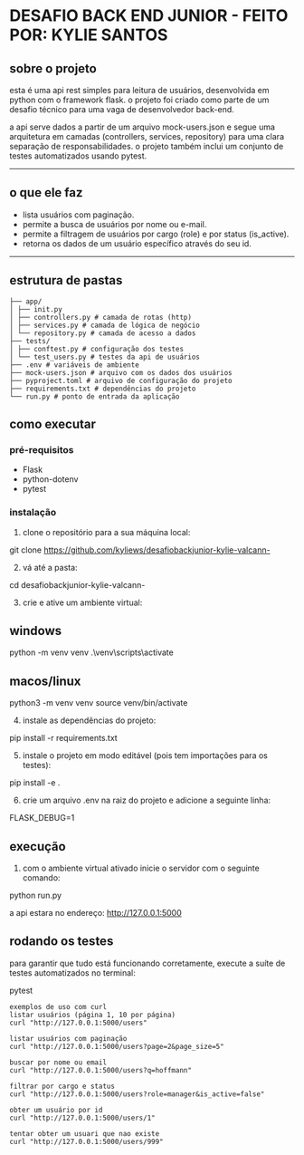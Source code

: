 # DESAFIO BACK END JUNIOR - FEITO POR: KYLIE SANTOS

## sobre o projeto
esta é uma api rest simples para leitura de usuários, desenvolvida em python com o framework flask. o projeto foi criado como parte de um desafio técnico para uma vaga de desenvolvedor back-end.

a api serve dados a partir de um arquivo mock-users.json e segue uma arquitetura em camadas (controllers, services, repository) para uma clara separação de responsabilidades. o projeto também inclui um conjunto de testes automatizados usando pytest.

---

## o que ele faz
- lista usuários com paginação.  
- permite a busca de usuários por nome ou e-mail.  
- permite a filtragem de usuários por cargo (role) e por status (is_active).  
- retorna os dados de um usuário específico através do seu id.  

---

## estrutura de pastas

```
├── app/
│ ├── init.py
│ ├── controllers.py # camada de rotas (http)
│ ├── services.py # camada de lógica de negócio
│ └── repository.py # camada de acesso a dados
├── tests/
│ ├── conftest.py # configuração dos testes
│ └── test_users.py # testes da api de usuários
├── .env # variáveis de ambiente
├── mock-users.json # arquivo com os dados dos usuários
├── pyproject.toml # arquivo de configuração do projeto
├── requirements.txt # dependências do projeto
└── run.py # ponto de entrada da aplicação
```

## como executar

### pré-requisitos
- Flask  
- python-dotenv  
- pytest  

### instalação
1. clone o repositório para a sua máquina local:

git clone https://github.com/kyliews/desafiobackjunior-kylie-valcann-

2. vá até a pasta:

cd desafiobackjunior-kylie-valcann-

3. crie e ative um ambiente virtual:

## windows
python -m venv venv
.\venv\scripts\activate

## macos/linux
python3 -m venv venv
source venv/bin/activate


4. instale as dependências do projeto:

pip install -r requirements.txt


5. instale o projeto em modo editável (pois tem importações para os testes):

pip install -e .


6. crie um arquivo .env na raiz do projeto e adicione a seguinte linha:

FLASK_DEBUG=1


## execução

1. com o ambiente virtual ativado inicie o servidor com o seguinte comando:

python run.py

a api estara no endereço:
http://127.0.0.1:5000

## rodando os testes

para garantir que tudo está funcionando corretamente, execute a suíte de testes automatizados no terminal: 

pytest

```
exemplos de uso com curl
listar usuários (página 1, 10 por página)
curl "http://127.0.0.1:5000/users"

listar usuários com paginação
curl "http://127.0.0.1:5000/users?page=2&page_size=5"

buscar por nome ou email
curl "http://127.0.0.1:5000/users?q=hoffmann"

filtrar por cargo e status
curl "http://127.0.0.1:5000/users?role=manager&is_active=false"

obter um usuário por id
curl "http://127.0.0.1:5000/users/1"

tentar obter um usuari que nao existe
curl "http://127.0.0.1:5000/users/999"
```
